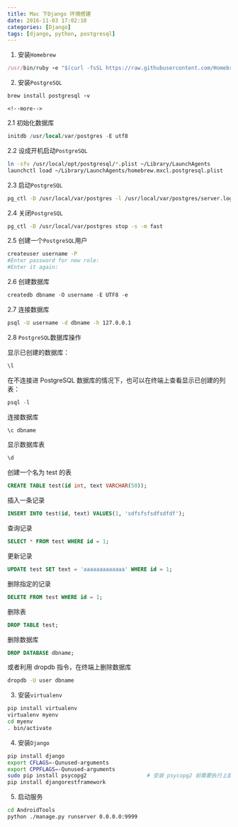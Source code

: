 ```yaml
---
title: Mac 下Django 环境搭建
date: 2016-11-03 17:02:10
categories: [Django]
tags: [django, python, postgresql]
---
```


1. 安装``Homebrew``
```ruby
/usr/bin/ruby -e "$(curl -fsSL https://raw.githubusercontent.com/Homebrew/install/master/install)"
```
2. 安装``PostgreSQL``
```ruby
brew install postgresql -v
```

    <!--more-->

2.1 初始化数据库
```sql
initdb /usr/local/var/postgres -E utf8
```
2.2 设成开机启动``PostgreSQL``
```bash
ln -sfv /usr/local/opt/postgresql/*.plist ~/Library/LaunchAgents
launchctl load ~/Library/LaunchAgents/homebrew.mxcl.postgresql.plist
```
2.3 启动``PostgreSQL``
```bash
pg_ctl -D /usr/local/var/postgres -l /usr/local/var/postgres/server.log start
```
2.4 关闭``PostgreSQL``
```bash
pg_ctl -D /usr/local/var/postgres stop -s -m fast
```
2.5 创建一个``PostgreSQL``用户
```bash
createuser username -P
#Enter password for new role:
#Enter it again:
```
2.6 创建数据库
```sql
createdb dbname -O username -E UTF8 -e
```
2.7 连接数据库
```bash
psql -U username -d dbname -h 127.0.0.1
```
2.8 ``PostgreSQL``数据库操作

显示已创建的数据库：
```sql
\l  
```
在不连接进 PostgreSQL 数据库的情况下，也可以在终端上查看显示已创建的列表：
```sql
psql -l
```
连接数据库
```sql
\c dbname
```
显示数据库表
```sql
\d  
```
创建一个名为 test 的表
```sql
CREATE TABLE test(id int, text VARCHAR(50));
```
插入一条记录
```sql
INSERT INTO test(id, text) VALUES(1, 'sdfsfsfsdfsdfdf');
```
查询记录
```sql
SELECT * FROM test WHERE id = 1;
```
更新记录
```sql
UPDATE test SET text = 'aaaaaaaaaaaaa' WHERE id = 1;
```
删除指定的记录
```sql
DELETE FROM test WHERE id = 1;
```
删除表
```sql
DROP TABLE test;
```
删除数据库
```sql
DROP DATABASE dbname;
```
或者利用 dropdb 指令，在终端上删除数据库
```bash
dropdb -U user dbname
```

3. 安装``virtualenv``
```bash
pip install virtualenv
virtualenv myenv
cd myenv
. bin/activate
```

4. 安装``Django``
```bash
pip install django
export CFLAGS=-Qunused-arguments
export CPPFLAGS=-Qunused-arguments
sudo pip install psycopg2                   # 安装 psycopg2 前需要执行上面两条 export 命令
pip install djangorestframework
```

5. 启动服务
```bash
cd AndroidTools
python ./manage.py runserver 0.0.0.0:9999
```
